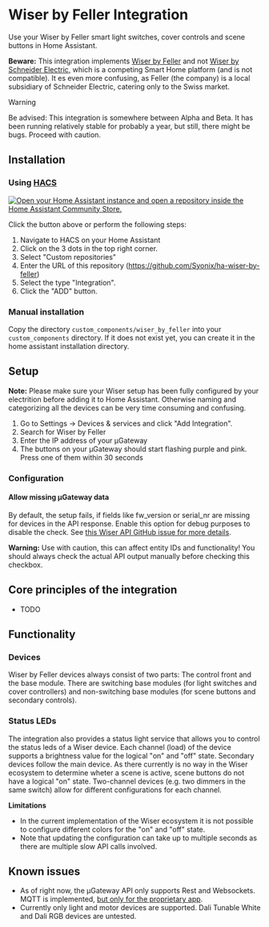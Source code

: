 # Wiser by Feller Integration

Use your Wiser by Feller smart light switches, cover controls and scene buttons in Home Assistant.

**Beware:** This integration implements [Wiser by Feller](https://wiser.feller.ch) and not [Wiser by Schneider Electric](https://www.se.com/de/de/product-range/65635-wiser/), which is a competing Smart Home platform (and is not compatible). It es even more confusing, as Feller (the company) is a local subsidiary of Schneider Electric, catering only to the Swiss market.

> [!WARNING]
> Be advised: This integration is somewhere between Alpha and Beta. It has been running relatively stable for probably a year, but still, there might be bugs. Proceed with caution.

## Installation
### Using [HACS](https://www.hacs.xyz/)
[![Open your Home Assistant instance and open a repository inside the Home Assistant Community Store.](https://my.home-assistant.io/badges/hacs_repository.svg)](https://my.home-assistant.io/redirect/hacs_repository/?owner=mpbzh&repository=https%3A%2F%2Fgithub.com%2FSyonix%2Fha-wiser-by-feller)

Click the button above or perform the following steps:
1. Navigate to HACS on your Home Assistant
2. Click on the 3 dots in the top right corner.
3. Select "Custom repositories"
4. Enter the URL of this repository (https://github.com/Syonix/ha-wiser-by-feller) 
5. Select the type "Integration".
6. Click the "ADD" button.

### Manual installation
Copy the directory `custom_components/wiser_by_feller` into your `custom_components` directory. 
If it does not exist yet, you can create it in the home assistant installation directory.

## Setup
**Note:** Please make sure your Wiser setup has been fully configured by your electrition before adding it to Home Assistant. Otherwise naming and categorizing all the devices can be very time consuming and confusing.

1. Go to Settings → Devices & services and click "Add Integration".
2. Search for Wiser by Feller
3. Enter the IP address of your µGateway
4. The buttons on your µGateway should start flashing purple and pink. Press one of them within 30 seconds

### Configuration
#### Allow missing µGateway data
By default, the setup fails, if fields like fw_version or serial_nr are missing for devices in the API response. Enable this option for debug purposes to disable the check. See [this Wiser API GitHub issue for more details](https://github.com/Feller-AG/wiser-api/issues/43).

**Warning:** Use with caution, this can affect entity IDs and functionality! You should always check the actual API output manually before checking this checkbox.

## Core principles of the integration
* TODO

## Functionality
### Devices
Wiser by Feller devices always consist of two parts: The control front and the base module. There are switching base modules (for light switches and cover controllers) and non-switching base modules (for scene buttons and secondary controls).

### Status LEDs
The integration also provides a status light service that allows you to control the status leds of a Wiser device. Each channel (load) of the device supports a brightness value for the logical "on" and "off" state. Secondary devices follow the main device. As there currently is no way in the Wiser ecosystem to determine wheter a scene is active, scene buttons do not have a logical "on" state. Two-channel devices (e.g. two dimmers in the same switch) allow for different configurations for each channel.

**Limitations**
- In the current implementation of the Wiser ecosystem it is not possible to configure different colors for the "on" and "off" state.
- Note that updating the configuration can take up to multiple seconds as there are multiple slow API calls involved.

## Known issues
- As of right now, the µGateway API only supports Rest and Websockets. MQTT is implemented, [but only for the proprietary app](https://github.com/Feller-AG/wiser-api/issues/23).
- Currently only light and motor devices are supported. Dali Tunable White and Dali RGB devices are untested.